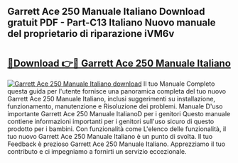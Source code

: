## Garrett Ace 250 Manuale Italiano Download gratuit PDF - Part-C13 Italiano Nuovo manuale del proprietario di riparazione iVM6v

# <h2><a href="http://dfdklyh.blite.top/?on=Garrett+Ace+250+Manuale+Italiano">🔗Download 👉🔴 Garrett Ace 250 Manuale Italiano</a></h2>

[![Garrett Ace 250 Manuale Italiano download](https://i.imgur.com/lujVjoI.png)](http://dfdklyh.blite.top/?on=Garrett+Ace+250+Manuale+Italiano)
Il tuo Manuale Completo questa guida per l'utente fornisce una panoramica completa del tuo nuovo Garrett Ace 250 Manuale Italiano, inclusi suggerimenti su installazione, funzionamento, manutenzione e Risoluzione dei problemi. Manuale D'uso importante Garrett Ace 250 Manuale ItalianoD per i genitori Questo manuale contiene informazioni importanti per i genitori sull'uso sicuro di questo prodotto per i bambini. Con funzionalità come L'elenco delle funzionalità, il tuo nuovo Garrett Ace 250 Manuale Italiano è un punto di svolta. Il tuo Feedback è prezioso Garrett Ace 250 Manuale Italiano. Apprezziamo il tuo contributo e ci impegniamo a fornirti un servizio eccezionale.
